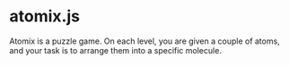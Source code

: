 # atomix.js
Atomix is a puzzle game. On each level, you are given a couple of atoms, and your task is to arrange them into a specific molecule.
